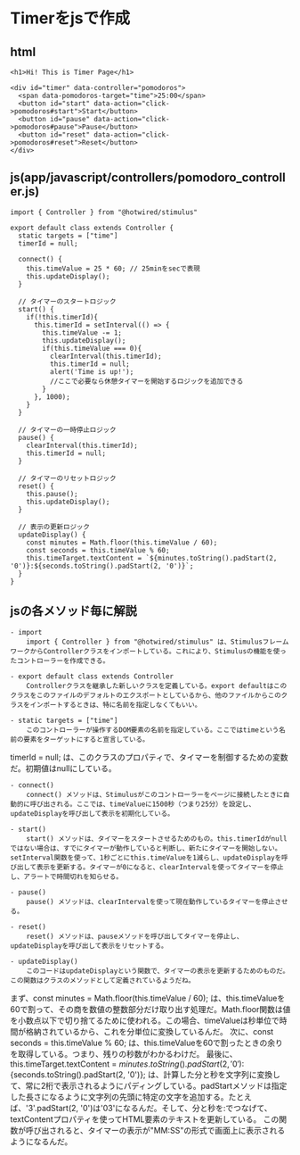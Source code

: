 # Timerをjsで作成

## html
```
<h1>Hi! This is Timer Page</h1>

<div id="timer" data-controller="pomodoros">
  <span data-pomodoros-target="time">25:00</span>
  <button id="start" data-action="click->pomodoros#start">Start</button>
  <button id="pause" data-action="click->pomodoros#pause">Pause</button>
  <button id="reset" data-action="click->pomodoros#reset">Reset</button>
</div>
```
## js(app/javascript/controllers/pomodoro_controller.js)
```
import { Controller } from "@hotwired/stimulus"

export default class extends Controller {
  static targets = ["time"]
  timerId = null;

  connect() {
    this.timeValue = 25 * 60; // 25minをsecで表現
    this.updateDisplay();
  }

  // タイマーのスタートロジック
  start() {
    if(!this.timerId){
      this.timerId = setInterval(() => {
        this.timeValue -= 1;
        this.updateDisplay();
        if(this.timeValue === 0){
          clearInterval(this.timerId);
          this.timerId = null;
          alert('Time is up!');
          //ここで必要なら休憩タイマーを開始するロジックを追加できる
        }
      }, 1000);
    }
  }

  // タイマーの一時停止ロジック
  pause() {
    clearInterval(this.timerId);
    this.timerId = null;
  }

  // タイマーのリセットロジック
  reset() {
    this.pause();
    this.updateDisplay();
  }

  // 表示の更新ロジック
  updateDisplay() {
    const minutes = Math.floor(this.timeValue / 60);
    const seconds = this.timeValue % 60;
    this.timeTarget.textContent = `${minutes.toString().padStart(2, '0')}:${seconds.toString().padStart(2, '0')}`;
  }
}
```

## jsの各メソッド毎に解説

	- import
		import { Controller } from "@hotwired/stimulus" は、StimulusフレームワークからControllerクラスをインポートしている。これにより、Stimulusの機能を使ったコントローラーを作成できる。

	- export default class extends Controller
		Controllerクラスを継承した新しいクラスを定義している。export defaultはこのクラスをこのファイルのデフォルトのエクスポートとしているから、他のファイルからこのクラスをインポートするときは、特に名前を指定しなくてもいい。

	- static targets = ["time"] 
		このコントローラーが操作するDOM要素の名前を指定している。ここではtimeという名前の要素をターゲットにすると宣言している。
timerId = null; は、このクラスのプロパティで、タイマーを制御するための変数だ。初期値はnullにしている。

	- connect()
		connect() メソッドは、Stimulusがこのコントローラーをページに接続したときに自動的に呼び出される。ここでは、timeValueに1500秒（つまり25分）を設定し、updateDisplayを呼び出して表示を初期化している。

	- start()
		start() メソッドは、タイマーをスタートさせるためのもの。this.timerIdがnullではない場合は、すでにタイマーが動作していると判断し、新たにタイマーを開始しない。setInterval関数を使って、1秒ごとにthis.timeValueを1減らし、updateDisplayを呼び出して表示を更新する。タイマーが0になると、clearIntervalを使ってタイマーを停止し、アラートで時間切れを知らせる。

	- pause()
		pause() メソッドは、clearIntervalを使って現在動作しているタイマーを停止させる。

	- reset()
		reset() メソッドは、pauseメソッドを呼び出してタイマーを停止し、updateDisplayを呼び出して表示をリセットする。

	- updateDisplay()
		このコードはupdateDisplayという関数で、タイマーの表示を更新するためのものだ。この関数はクラスのメソッドとして定義されているようだね。
まず、const minutes = Math.floor(this.timeValue / 60); は、this.timeValueを60で割って、その商を数値の整数部分だけ取り出す処理だ。Math.floor関数は値を小数点以下で切り捨てるために使われる。この場合、timeValueは秒単位で時間が格納されているから、これを分単位に変換しているんだ。
次に、const seconds = this.timeValue % 60; は、this.timeValueを60で割ったときの余りを取得している。つまり、残りの秒数がわかるわけだ。
最後に、this.timeTarget.textContent = ${minutes.toString().padStart(2, '0')}:${seconds.toString().padStart(2, '0')}; は、計算した分と秒を文字列に変換して、常に2桁で表示されるようにパディングしている。padStartメソッドは指定した長さになるように文字列の先頭に特定の文字を追加する。たとえば、'3'.padStart(2, '0')は'03'になるんだ。そして、分と秒を:でつなげて、textContentプロパティを使ってHTML要素のテキストを更新している。
この関数が呼び出されると、タイマーの表示が"MM:SS"の形式で画面上に表示されるようになるんだ。
